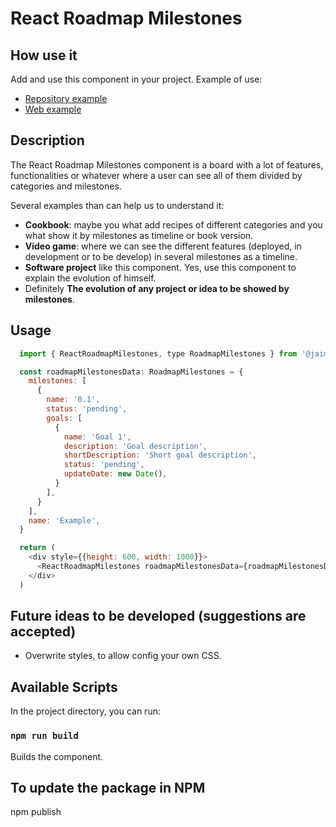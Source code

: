 # React Roadmap Milestones

## How use it 
Add and use this component in your project. Example of use:
- [Repository example](https://github.com/JaimeJesusSerrano/react-roadmap-milestones-example)
- [Web example](https://react-roadmap-milestones-example.vercel.app/roadmap)

## Description
The React Roadmap Milestones component is a board with a lot of features, functionalities or whatever where a user can see all of them divided by categories and milestones.

Several examples than can help us to understand it:
- **Cookbook**: maybe you what add recipes of different categories and you what show it by milestones as timeline or book version.
- **Video game**: where we can see the different features (deployed, in development or to be develop) in several milestones as a timeline.
- **Software project** like this component. Yes, use this component to explain the evolution of himself.
- Definitely **The evolution of any project or idea to be showed by milestones**.

## Usage
```javascript
  import { ReactRoadmapMilestones, type RoadmapMilestones } from '@jaimejesusserrano/react-roadmap-milestones'

  const roadmapMilestonesData: RoadmapMilestones = {
    milestones: [
      {
        name: '0.1',
        status: 'pending',
        goals: [
          {
            name: 'Goal 1',
            description: 'Goal description',
            shortDescription: 'Short goal description',
            status: 'pending',
            updateDate: new Date(),
          }
        ],
      }
    ],
    name: 'Example',
  }

  return (
    <div style={{height: 600, width: 1000}}>
      <ReactRoadmapMilestones roadmapMilestonesData={roadmapMilestonesData} />
    </div>
  )
```

## Future ideas to be developed (suggestions are accepted)
- Overwrite styles, to allow config your own CSS.

## Available Scripts

In the project directory, you can run:

### `npm run build`

Builds the component.

## To update the package in NPM
npm publish
